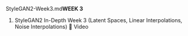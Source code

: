 StyleGAN2-Week3.md**WEEK 3**
1. StyleGAN2 In-Depth Week 3
(Latent Spaces, Linear Interpolations, Noise Interpolations)
🎥 Video